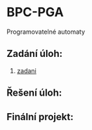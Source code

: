 # BPC-PGA
Programovatelné automaty

## Zadání úloh:
1. [zadani](zadani)

## Řešení úloh:

## Finální projekt:
